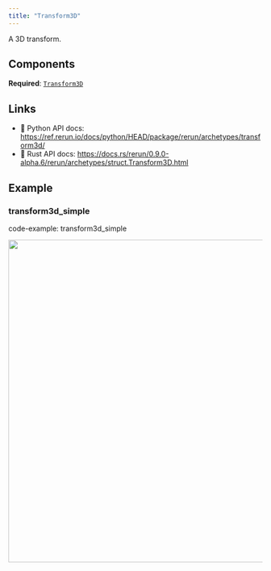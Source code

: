 ```yaml
---
title: "Transform3D"
---
```


A 3D transform.

## Components

**Required**: [`Transform3D`](../components/transform3d.md)

## Links
 * 🐍 Python API docs: https://ref.rerun.io/docs/python/HEAD/package/rerun/archetypes/transform3d/
 * 🦀 Rust API docs: https://docs.rs/rerun/0.9.0-alpha.6/rerun/archetypes/struct.Transform3D.html

## Example

### transform3d_simple

code-example: transform3d_simple

<center>
<picture>
  <source media="(max-width: 480px)" srcset="https://static.rerun.io/transform3d_simple/141368b07360ce3fcb1553079258ae3f42bdb9ac/480w.png">
  <source media="(max-width: 768px)" srcset="https://static.rerun.io/transform3d_simple/141368b07360ce3fcb1553079258ae3f42bdb9ac/768w.png">
  <source media="(max-width: 1024px)" srcset="https://static.rerun.io/transform3d_simple/141368b07360ce3fcb1553079258ae3f42bdb9ac/1024w.png">
  <source media="(max-width: 1200px)" srcset="https://static.rerun.io/transform3d_simple/141368b07360ce3fcb1553079258ae3f42bdb9ac/1200w.png">
  <img src="https://static.rerun.io/transform3d_simple/141368b07360ce3fcb1553079258ae3f42bdb9ac/full.png" width="640">
</picture>
</center>

